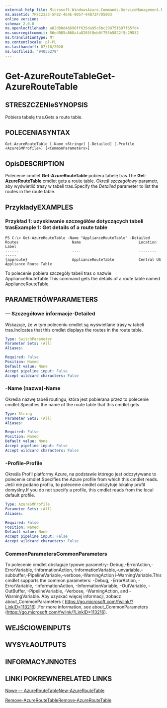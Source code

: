 ```yaml
---
external help file: Microsoft.WindowsAzure.Commands.ServiceManagement.Network.dll-Help.xml
ms.assetid: 7F8C2223-5F82-4E4E-8057-44B72F7D5803
online version: ''
schema: 2.0.0
ms.openlocfilehash: a02d80d46696ff635da95c6bc29875f697f65fd4
ms.sourcegitcommit: 56ed085a868afa8263f8eb0f755b5822f5c29532
ms.translationtype: MT
ms.contentlocale: pl-PL
ms.lasthandoff: 07/18/2020
ms.locfileid: "94055279"
---
```

# <span data-ttu-id="5b960-101">Get-AzureRouteTable</span><span class="sxs-lookup"><span data-stu-id="5b960-101">Get-AzureRouteTable</span></span>

## <span data-ttu-id="5b960-102">STRESZCZENIe</span><span class="sxs-lookup"><span data-stu-id="5b960-102">SYNOPSIS</span></span>
<span data-ttu-id="5b960-103">Pobiera tabelę tras.</span><span class="sxs-lookup"><span data-stu-id="5b960-103">Gets a route table.</span></span>

## <span data-ttu-id="5b960-104">POLECENIA</span><span class="sxs-lookup"><span data-stu-id="5b960-104">SYNTAX</span></span>

```
Get-AzureRouteTable [-Name <String>] [-Detailed] [-Profile <AzureSMProfile>] [<CommonParameters>]
```

## <span data-ttu-id="5b960-105">Opis</span><span class="sxs-lookup"><span data-stu-id="5b960-105">DESCRIPTION</span></span>
<span data-ttu-id="5b960-106">Polecenie cmdlet **Get-AzureRouteTable** pobiera tabelę tras.</span><span class="sxs-lookup"><span data-stu-id="5b960-106">The **Get-AzureRouteTable** cmdlet gets a route table.</span></span>
<span data-ttu-id="5b960-107">Określ *szczegółowy* parametr, aby wyświetlić trasy w tabeli tras.</span><span class="sxs-lookup"><span data-stu-id="5b960-107">Specify the *Detailed* parameter to list the routes in the route table.</span></span>

## <span data-ttu-id="5b960-108">Przykłady</span><span class="sxs-lookup"><span data-stu-id="5b960-108">EXAMPLES</span></span>

### <span data-ttu-id="5b960-109">Przykład 1: uzyskiwanie szczegółów dotyczących tabeli tras</span><span class="sxs-lookup"><span data-stu-id="5b960-109">Example 1: Get details of a route table</span></span>
```
PS C:\> Get-AzureRouteTable -Name "ApplianceRouteTable" -Detailed
Routes                        Name                          Location                      Label
------                        ----                          --------                      -----
{approute}                    ApplianceRouteTable           Central US                    Appliance Route Table
```

<span data-ttu-id="5b960-110">To polecenie pobiera szczegóły tabeli tras o nazwie ApplianceRouteTable.</span><span class="sxs-lookup"><span data-stu-id="5b960-110">This command gets the details of a route table named ApplianceRouteTable.</span></span>

## <span data-ttu-id="5b960-111">PARAMETRÓW</span><span class="sxs-lookup"><span data-stu-id="5b960-111">PARAMETERS</span></span>

### <span data-ttu-id="5b960-112">— Szczegółowe informacje</span><span class="sxs-lookup"><span data-stu-id="5b960-112">-Detailed</span></span>
<span data-ttu-id="5b960-113">Wskazuje, że w tym poleceniu cmdlet są wyświetlane trasy w tabeli tras.</span><span class="sxs-lookup"><span data-stu-id="5b960-113">Indicates that this cmdlet displays the routes in the route table.</span></span>

```yaml
Type: SwitchParameter
Parameter Sets: (All)
Aliases: 

Required: False
Position: Named
Default value: None
Accept pipeline input: False
Accept wildcard characters: False
```

### <span data-ttu-id="5b960-114">-Name (nazwa)</span><span class="sxs-lookup"><span data-stu-id="5b960-114">-Name</span></span>
<span data-ttu-id="5b960-115">Określa nazwę tabeli routingu, która jest pobierana przez to polecenie cmdlet.</span><span class="sxs-lookup"><span data-stu-id="5b960-115">Specifies the name of the route table that this cmdlet gets.</span></span>

```yaml
Type: String
Parameter Sets: (All)
Aliases: 

Required: False
Position: Named
Default value: None
Accept pipeline input: False
Accept wildcard characters: False
```

### <span data-ttu-id="5b960-116">-Profile</span><span class="sxs-lookup"><span data-stu-id="5b960-116">-Profile</span></span>
<span data-ttu-id="5b960-117">Określa Profil platformy Azure, na podstawie którego jest odczytywane to polecenie cmdlet.</span><span class="sxs-lookup"><span data-stu-id="5b960-117">Specifies the Azure profile from which this cmdlet reads.</span></span> <span data-ttu-id="5b960-118">Jeśli nie podano profilu, to polecenie cmdlet odczytuje lokalny profil domyślny.</span><span class="sxs-lookup"><span data-stu-id="5b960-118">If you do not specify a profile, this cmdlet reads from the local default profile.</span></span>

```yaml
Type: AzureSMProfile
Parameter Sets: (All)
Aliases: 

Required: False
Position: Named
Default value: None
Accept pipeline input: False
Accept wildcard characters: False
```

### <span data-ttu-id="5b960-119">CommonParameters</span><span class="sxs-lookup"><span data-stu-id="5b960-119">CommonParameters</span></span>
<span data-ttu-id="5b960-120">To polecenie cmdlet obsługuje typowe parametry:-Debug,-ErrorAction,-ErrorVariable,-InformationAction,-InformationVariable,-unvariable,-subbuffer,-PipelineVariable,-verbose,-WarningAction i-WarningVariable.</span><span class="sxs-lookup"><span data-stu-id="5b960-120">This cmdlet supports the common parameters: -Debug, -ErrorAction, -ErrorVariable, -InformationAction, -InformationVariable, -OutVariable, -OutBuffer, -PipelineVariable, -Verbose, -WarningAction, and -WarningVariable.</span></span> <span data-ttu-id="5b960-121">Aby uzyskać więcej informacji, zobacz about_CommonParameters ( https://go.microsoft.com/fwlink/?LinkID=113216) .</span><span class="sxs-lookup"><span data-stu-id="5b960-121">For more information, see about_CommonParameters (https://go.microsoft.com/fwlink/?LinkID=113216).</span></span>

## <span data-ttu-id="5b960-122">WEJŚCIOWE</span><span class="sxs-lookup"><span data-stu-id="5b960-122">INPUTS</span></span>

## <span data-ttu-id="5b960-123">WYSYŁA</span><span class="sxs-lookup"><span data-stu-id="5b960-123">OUTPUTS</span></span>

## <span data-ttu-id="5b960-124">INFORMACYJN</span><span class="sxs-lookup"><span data-stu-id="5b960-124">NOTES</span></span>

## <span data-ttu-id="5b960-125">LINKI POKREWNE</span><span class="sxs-lookup"><span data-stu-id="5b960-125">RELATED LINKS</span></span>

[<span data-ttu-id="5b960-126">Nowe — AzureRouteTable</span><span class="sxs-lookup"><span data-stu-id="5b960-126">New-AzureRouteTable</span></span>](./New-AzureRouteTable.md)

[<span data-ttu-id="5b960-127">Remove-AzureRouteTable</span><span class="sxs-lookup"><span data-stu-id="5b960-127">Remove-AzureRouteTable</span></span>](./Remove-AzureRouteTable.md)


